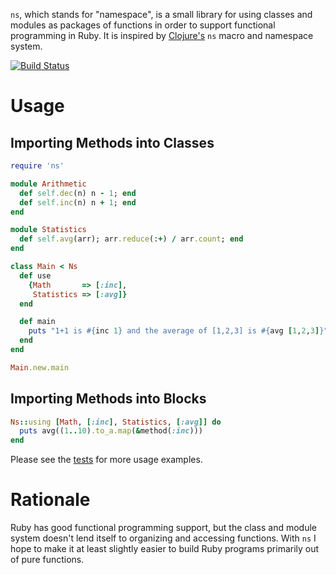 `ns`, which stands for "namespace", is a small library for using
classes and modules as packages of functions in order to support
functional programming in Ruby.  It is inspired by
[Clojure's](http://clojure.org) `ns` macro and namespace system.

[![Build Status](https://secure.travis-ci.org/alandipert/ns.png)](http://travis-ci.org/alandipert/ns)

# Usage

## Importing Methods into Classes

```ruby
require 'ns'

module Arithmetic
  def self.dec(n) n - 1; end
  def self.inc(n) n + 1; end
end

module Statistics
  def self.avg(arr); arr.reduce(:+) / arr.count; end
end

class Main < Ns
  def use
    {Math       => [:inc],
     Statistics => [:avg]}
  end

  def main
    puts "1+1 is #{inc 1} and the average of [1,2,3] is #{avg [1,2,3]}"
  end
end

Main.new.main
```

## Importing Methods into Blocks

```ruby
Ns::using [Math, [:inc], Statistics, [:avg]] do
  puts avg((1..10).to_a.map(&method(:inc)))
end
```

Please see the
[tests](https://github.com/alandipert/ns/tree/master/spec/ns) for more
usage examples.

# Rationale

Ruby has good functional programming support, but the class and module
system doesn't lend itself to organizing and accessing functions.
With `ns` I hope to make it at least slightly easier to build Ruby
programs primarily out of pure functions.